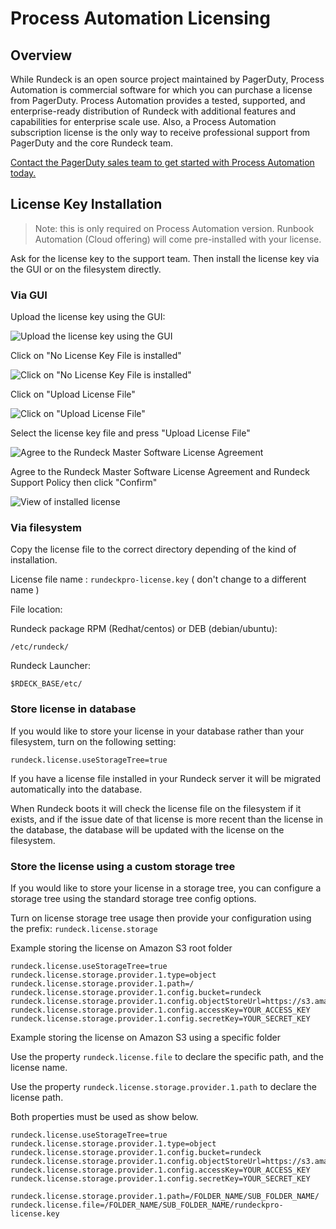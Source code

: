 # Process Automation Licensing

## Overview

While Rundeck is an open source project maintained by PagerDuty, Process Automation is commercial software for which you can purchase a license from PagerDuty. Process Automation provides a tested, supported, and enterprise-ready distribution of Rundeck with additional features and capabilities for enterprise scale use. Also, a Process Automation subscription license is the only way to receive professional support from PagerDuty and the core Rundeck team.

[Contact the PagerDuty sales team to get started with Process Automation today.](https://www.pagerduty.com/contact-us/)

## License Key Installation

>Note: this is only required on Process Automation version.  Runbook Automation (Cloud offering) will come pre-installed with your license.

Ask for the license key to the support team. Then install the license key via the GUI or on the filesystem directly.

### Via GUI

Upload the license key using the GUI:

![Upload the license key using the GUI](/assets/img/license-key-gui-1.png)

Click on "No License Key File is installed"

![Click on "No License Key File is installed"](/assets/img/license-key-gui-2.png)

Click on "Upload License File"

![Click on "Upload License File"](/assets/img/license-key-gui-3.png)

Select the license key file and press "Upload License File"

![Agree to the Rundeck Master Software License Agreement](/assets/img/license-key-gui-3-a.png)

Agree to the Rundeck Master Software License Agreement and Rundeck Support Policy then click "Confirm"

![View of installed license](/assets/img/license-key-gui-4.png)

### Via filesystem

Copy the license file to the correct directory depending of the kind of installation.

License file name : `rundeckpro-license.key` ( don't change to a different name )

File location:

Rundeck package RPM (Redhat/centos) or DEB (debian/ubuntu):

```
/etc/rundeck/
```

Rundeck Launcher:

```
$RDECK_BASE/etc/
```

### Store license in database

If you would like to store your license in your database rather than your filesystem, turn on the following setting:

`rundeck.license.useStorageTree=true`

If you have a license file installed in your Rundeck server it will be migrated automatically into the database.

When Rundeck boots it will check the license file on the filesystem if it exists, and if the issue date of
that license is more recent than the license in the database, the database will be updated with the license
on the filesystem.

### Store the license using a custom storage tree

If you would like to store your license in a storage tree, you can configure a storage tree using the standard
storage tree config options.  

Turn on license storage tree usage then provide your configuration using the prefix: `rundeck.license.storage`

Example storing the license on Amazon S3 root folder

```
rundeck.license.useStorageTree=true
rundeck.license.storage.provider.1.type=object
rundeck.license.storage.provider.1.path=/
rundeck.license.storage.provider.1.config.bucket=rundeck
rundeck.license.storage.provider.1.config.objectStoreUrl=https://s3.amazonaws.com
rundeck.license.storage.provider.1.config.accessKey=YOUR_ACCESS_KEY
rundeck.license.storage.provider.1.config.secretKey=YOUR_SECRET_KEY
```

Example storing the license on Amazon S3 using a specific folder

Use the property `rundeck.license.file` to declare the specific path, and the license name.

Use the property `rundeck.license.storage.provider.1.path` to declare the license path.

Both properties must be used as show below.

```
rundeck.license.useStorageTree=true
rundeck.license.storage.provider.1.type=object
rundeck.license.storage.provider.1.config.bucket=rundeck
rundeck.license.storage.provider.1.config.objectStoreUrl=https://s3.amazonaws.com
rundeck.license.storage.provider.1.config.accessKey=YOUR_ACCESS_KEY
rundeck.license.storage.provider.1.config.secretKey=YOUR_SECRET_KEY

rundeck.license.storage.provider.1.path=/FOLDER_NAME/SUB_FOLDER_NAME/
rundeck.license.file=/FOLDER_NAME/SUB_FOLDER_NAME/rundeckpro-license.key
```

